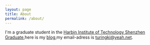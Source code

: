 ```yaml
---
layout: page
title: About
permalink: /about/
---
```


I'm a graduate student in the [Harbin Institute of Technology Shenzhen Graduate](http://www.hitsz.edu.cn/),here is my [blog](http://turingki.com),my email-adress is turingki@yeah.net.
